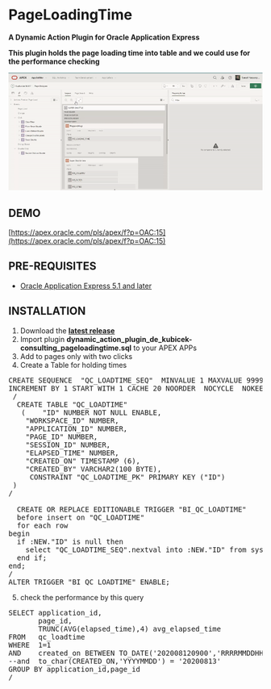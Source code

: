 # PageLoadingTime
**A Dynamic Action Plugin for Oracle Application Express**

**This plugin holds the page loading time into table and we could use for the performance checking**


![](https://raw.githubusercontent.com/Saeed-Hassanpour/PageLoadingTime/master/PageLoadingTime.gif)

## DEMO ##

[https://apex.oracle.com/pls/apex/f?p=OAC:15](https://apex.oracle.com/pls/apex/f?p=OAC:15)


## PRE-REQUISITES ##

* [Oracle Application Express 5.1 and later](https://apex.oracle.com)

## INSTALLATION ##

1. Download the **[latest release](https://github.com/Saeed-Hassanpour/PageLoadingTime/releases/latest)**
2. Import plugin **dynamic_action_plugin_de_kubicek-consulting_pageloadingtime.sql** to your APEX APPs
3. Add to pages only with two clicks
4. Create a Table for holding times

<pre>
CREATE SEQUENCE  "QC_LOADTIME_SEQ"  MINVALUE 1 MAXVALUE 9999999999999999999999999999 
INCREMENT BY 1 START WITH 1 CACHE 20 NOORDER  NOCYCLE  NOKEEP  NOSCALE  GLOBAL ;
 /
  CREATE TABLE "QC_LOADTIME" 
   (	"ID" NUMBER NOT NULL ENABLE, 
	"WORKSPACE_ID" NUMBER, 
	"APPLICATION_ID" NUMBER, 
	"PAGE_ID" NUMBER, 
	"SESSION_ID" NUMBER, 
	"ELAPSED_TIME" NUMBER, 
	"CREATED_ON" TIMESTAMP (6), 
	"CREATED_BY" VARCHAR2(100 BYTE), 
	 CONSTRAINT "QC_LOADTIME_PK" PRIMARY KEY ("ID")
 )
/

  CREATE OR REPLACE EDITIONABLE TRIGGER "BI_QC_LOADTIME" 
  before insert on "QC_LOADTIME"               
  for each row  
begin   
  if :NEW."ID" is null then 
    select "QC_LOADTIME_SEQ".nextval into :NEW."ID" from sys.dual; 
  end if; 
end; 
/
ALTER TRIGGER "BI_QC_LOADTIME" ENABLE;
</pre>


5. check the performance by this query

<pre>
SELECT application_id,
       page_id,
       TRUNC(AVG(elapsed_time),4) avg_elapsed_time
FROM   qc_loadtime
WHERE  1=1
AND    created_on BETWEEN TO_DATE('202008120900','RRRRMMDDHH24MISS') AND TO_DATE('202008132300','RRRRMMDDHH24MISS') 
--and  to_char(CREATED_ON,'YYYYMMDD') = '20200813'
GROUP BY application_id,page_id
/
</pre>

